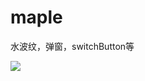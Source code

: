 # maple
水波纹，弹窗，switchButton等

![](https://github.com/betta-/maple/blob/master/%E6%95%88%E6%9E%9C%E5%9B%BE/1%EF%BC%8C5%EF%BC%8C7%E3%80%81%E6%8C%89%E9%92%AE%E9%94%AE%E7%9B%98%E7%AD%89%E7%82%B9%E5%87%BB.gif?raw=true)
